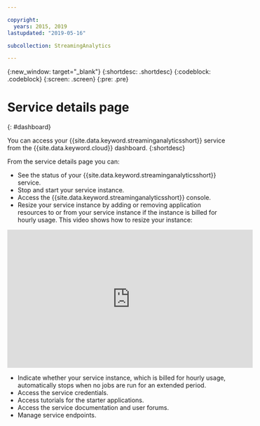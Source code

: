 ```yaml
---

copyright:
  years: 2015, 2019
lastupdated: "2019-05-16"

subcollection: StreamingAnalytics

---
```


<!-- Attribute definitions -->
{:new_window: target="_blank"}
{:shortdesc: .shortdesc}
{:codeblock: .codeblock}
{:screen: .screen}
{:pre: .pre}

# Service details page
{: #dashboard}

You can access your {{site.data.keyword.streaminganalyticsshort}} service from the {{site.data.keyword.cloud}} dashboard.
{:shortdesc}

From the service details page you can:

* See the status of your {{site.data.keyword.streaminganalyticsshort}} service.
* Stop and start your service instance.
* Access the {{site.data.keyword.streaminganalyticsshort}} console.
* Resize your service instance by adding or removing application resources to or from your service instance if the instance is billed for hourly usage. This video shows how to resize your instance:
<iframe width="560" height="315" title="Resize instance" src="https://www.youtube.com/embed/zbZ9am9UhPw?rel=0" frameborder="0" allowfullscreen>Resize instance</iframe>

* Indicate whether your service instance, which is billed for hourly usage, automatically stops when no jobs are run for an extended period.
* Access the service credentials.
* Access tutorials for the starter applications.
* Access the service documentation and user forums.
* Manage service endpoints.
